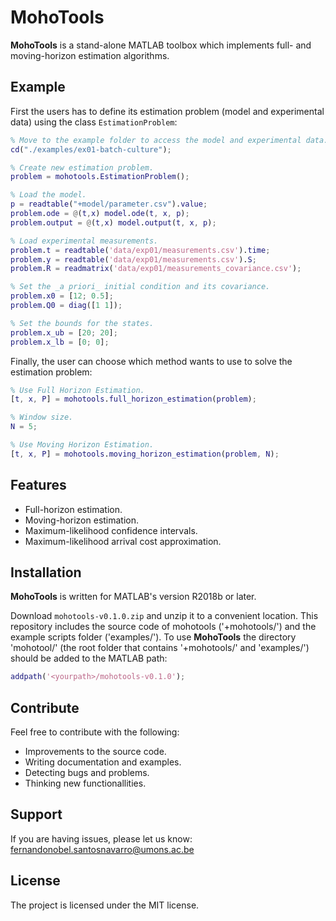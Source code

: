 # MohoTools

**MohoTools** is a stand-alone MATLAB toolbox which implements full- and moving-horizon estimation algorithms.

## Example

First the users has to define its estimation problem (model and experimental data) using the class `EstimationProblem`:

```matlab
% Move to the example folder to access the model and experimental data.
cd("./examples/ex01-batch-culture");

% Create new estimation problem.
problem = mohotools.EstimationProblem();

% Load the model.
p = readtable("+model/parameter.csv").value;
problem.ode = @(t,x) model.ode(t, x, p);
problem.output = @(t,x) model.output(t, x, p);

% Load experimental measurements.
problem.t = readtable('data/exp01/measurements.csv').time;
problem.y = readtable('data/exp01/measurements.csv').S;
problem.R = readmatrix('data/exp01/measurements_covariance.csv');

% Set the _a priori_ initial condition and its covariance.
problem.x0 = [12; 0.5];
problem.Q0 = diag([1 1]);

% Set the bounds for the states.
problem.x_ub = [20; 20];
problem.x_lb = [0; 0];
```

Finally, the user can choose which method wants to use to solve the estimation problem:

```matlab
% Use Full Horizon Estimation.
[t, x, P] = mohotools.full_horizon_estimation(problem);

% Window size.
N = 5; 

% Use Moving Horizon Estimation.
[t, x, P] = mohotools.moving_horizon_estimation(problem, N);
```

## Features

* Full-horizon estimation.
* Moving-horizon estimation.
* Maximum-likelihood confidence intervals.
* Maximum-likelihood arrival cost approximation.

## Installation

**MohoTools** is written for MATLAB's version R2018b or later.

Download `mohotools-v0.1.0.zip` and unzip it to a convenient location. This repository includes the source code of mohotools ('+mohotools/') and the example scripts folder ('examples/'). To use **MohoTools** the directory 'mohotool/' (the root folder that contains '+mohotools/' and 'examples/') should be added to the MATLAB path:

```matlab
addpath('<yourpath>/mohotools-v0.1.0');
```

## Contribute

Feel free to contribute with the following:

* Improvements to the source code.
* Writing documentation and examples.
* Detecting bugs and problems.
* Thinking new functionallities.

## Support

If you are having issues, please let us know: <fernandonobel.santosnavarro@umons.ac.be>

## License

The project is licensed under the MIT license.
